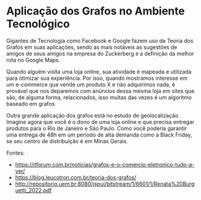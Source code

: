 # Aplicação dos Grafos no Ambiente Tecnológico

Gigantes de Tecnologia como Facebook e Google fazem uso da Teoria dos Grafos em suas aplicações,
sendo as mais notáveis as sugestões de amigos de seus amigos na empresa do Zuckerberg e a definição
da melhor rota no Google Maps.

Quando alguém visita uma loja online, sua atividade é mapeada e utilizada para otimizar sua experiência. Por isso, quando mostramos interesse em um e-commerce que vende um produto X e não adquirimos nada, é provável que nos deparemos com anúncios dessa mesma loja em sites que são, de alguma forma, relacionados, isso muitas das vezes é um algoritmo baseado em grafos.

Outra grande aplicação dos grafos está no estudo de geolocalização. Imagine agora que você é o dono
de uma loja online e que precisa entregar produtos para o Rio de Janeiro e São Paulo. Como você
poderia garantir uma entrega de 48h em um período de alta demanda como a Black Friday, se seu centro
de distribuição é em Minas Gerais.

Fontes:
- https://itforum.com.br/noticias/grafos-e-o-comercio-eletronico-tudo-a-ver/
- https://blog.leucotron.com.br/teoria-dos-grafos/
- http://repositorio.uem.br:8080/jspui/bitstream/1/6601/1/Renata%20Burguetti_2022.pdf

